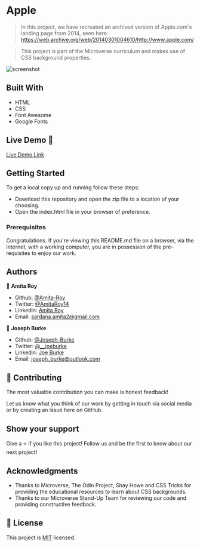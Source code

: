 # Apple

> In this project, we have recreated an archived version of Apple.com's landing page from 2014, seen here: https://web.archive.org/web/20140301004610/http://www.apple.com/

> This project is part of the Microverse curriculum and makes use of CSS background properties.

![screenshot](Apple-Main-Page-Screenshot.png)

## Built With

- HTML
- CSS
- Font Awesome
- Google Fonts

## Live Demo 🔴

[Live Demo Link](https://kind-snyder-d48522.netlify.app/)

## Getting Started

To get a local copy up and running follow these steps:

- Download this repository and open the zip file to a location of your choosing.
- Open the index.html file in your browser of preference.

### Prerequisites

Congratulations. If you're viewing this README.md file on a browser, via the internet, with a working computer, you are in possession of the pre-requisites to enjoy our work.

## Authors

👤 **Amita Roy**

- Github: [@Amita-Roy](https://github.com/Amita-Roy)
- Twitter: [@AmitaRoy14](https://twitter.com/AmitaRoy14)
- Linkedin: [Amita Roy](https://www.linkedin.com/in/amita-roy-3b823b68/)
- Email: sardana.amita2@gmail.com

👤 **Joseph Burke**

- Github: [@Joseph-Burke](https://github.com/Joseph-Burke)
- Twitter: [@__joeburke](https://twitter.com/__joeburke)
- Linkedin: [Joe Burke](https://www.linkedin.com/in/joseph-burke-b7a8261a5/)
- Email: joseph_burke@outlook.com

## 🤝 Contributing

The most valuable contribution you can make is honest feedback!

Let us know what you think of our work by getting in touch via social media or by creating an issue here on GitHub.

## Show your support

Give a ⭐️ if you like this project! Follow us and be the first to know about our next project!

## Acknowledgments

- Thanks to Microverse, The Odin Project, Shay Howe and CSS Tricks for providing the educational resources to learn about CSS backgrounds.
- Thanks to our Microverse Stand-Up Team for reviewing our code and providing constructive feedback.

## 📝 License

This project is [MIT](lic.url) licensed.
